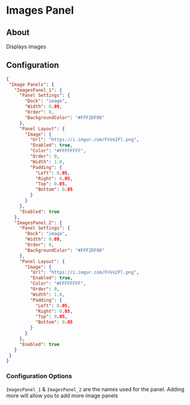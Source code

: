 # Images Panel

## About
Displays images

## Configuration
 
 ```json
{
  "Image Panels": {
    "ImagesPanel_1": {
      "Panel Settings": {
        "Dock": "image",
        "Width": 0.09,
        "Order": 0,
        "BackgroundColor": "#FFF2DF00"
      },
      "Panel Layout": {
        "Image": {
          "Url": "https://i.imgur.com/FnVe2Fl.png",
          "Enabled": true,
          "Color": "#FFFFFFFF",
          "Order": 0,
          "Width": 1.0,
          "Padding": {
            "Left": 0.05,
            "Right": 0.05,
            "Top": 0.05,
            "Bottom": 0.05
          }
        }
      },
      "Enabled": true
    },
    "ImagesPanel_2": {
      "Panel Settings": {
        "Dock": "image",
        "Width": 0.09,
        "Order": 0,
        "BackgroundColor": "#FFF2DF00"
      },
      "Panel Layout": {
        "Image": {
          "Url": "https://i.imgur.com/FnVe2Fl.png",
          "Enabled": true,
          "Color": "#FFFFFFFF",
          "Order": 0,
          "Width": 1.0,
          "Padding": {
            "Left": 0.05,
            "Right": 0.05,
            "Top": 0.05,
            "Bottom": 0.05
          }
        }
      },
      "Enabled": true
    }
  }
}
 ```

### Configuration Options
`ImagesPanel_1` & `ImagesPanel_2` are the names used for the panel. 
Adding more will allow you to add more image panels